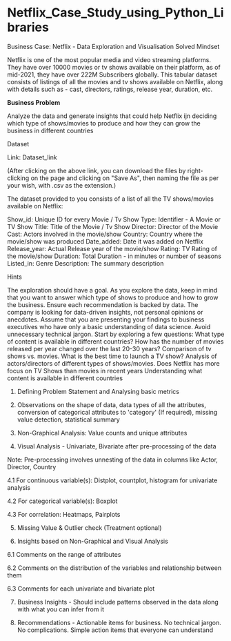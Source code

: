 # Netflix_Case_Study_using_Python_Libraries
Business Case: Netflix - Data Exploration and Visualisation
Solved
Mindset


Netflix is one of the most popular media and video streaming platforms. They have over 10000 movies or tv shows available on their platform, as of mid-2021, they have over 222M Subscribers globally. This tabular dataset consists of listings of all the movies and tv shows available on Netflix, along with details such as - cast, directors, ratings, release year, duration, etc.

**Business Problem**

Analyze the data and generate insights that could help Netflix ijn deciding which type of shows/movies to produce and how they can grow the business in different countries

Dataset

Link: Dataset_link

(After clicking on the above link, you can download the files by right-clicking on the page and clicking on "Save As", then naming the file as per your wish, with .csv as the extension.)

The dataset provided to you consists of a list of all the TV shows/movies available on Netflix:

Show_id: Unique ID for every Movie / Tv Show
Type: Identifier - A Movie or TV Show
Title: Title of the Movie / Tv Show
Director: Director of the Movie
Cast: Actors involved in the movie/show
Country: Country where the movie/show was produced
Date_added: Date it was added on Netflix
Release_year: Actual Release year of the movie/show
Rating: TV Rating of the movie/show
Duration: Total Duration - in minutes or number of seasons
Listed_in: Genre
Description: The summary description

Hints

The exploration should have a goal. As you explore the data, keep in mind that you want to answer which type of shows to produce and how to grow the business.
Ensure each recommendation is backed by data. The company is looking for data-driven insights, not personal opinions or anecdotes.
Assume that you are presenting your findings to business executives who have only a basic understanding of data science. Avoid unnecessary technical jargon.
Start by exploring a few questions: What type of content is available in different countries?
How has the number of movies released per year changed over the last 20-30 years?
Comparison of tv shows vs. movies.
What is the best time to launch a TV show?
Analysis of actors/directors of different types of shows/movies.
Does Netflix has more focus on TV Shows than movies in recent years
Understanding what content is available in different countries


1. Defining Problem Statement and Analysing basic metrics 

2. Observations on the shape of data, data types of all the attributes, conversion of categorical attributes to 'category' (If required), missing value detection, statistical summary

3. Non-Graphical Analysis: Value counts and unique attributes 

4. Visual Analysis - Univariate, Bivariate after pre-processing of the data

Note: Pre-processing involves unnesting of the data in columns like Actor, Director, Country

4.1 For continuous variable(s): Distplot, countplot, histogram for univariate analysis 

4.2 For categorical variable(s): Boxplot 

4.3 For correlation: Heatmaps, Pairplots 

5. Missing Value & Outlier check (Treatment optional) 

6. Insights based on Non-Graphical and Visual Analysis 

6.1 Comments on the range of attributes

6.2 Comments on the distribution of the variables and relationship between them

6.3 Comments for each univariate and bivariate plot

7. Business Insights - Should include patterns observed in the data along with what you can infer from it

8. Recommendations - Actionable items for business. No technical jargon. No complications. Simple action items that everyone can understand

